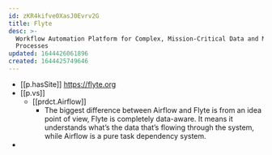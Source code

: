 ```yaml
---
id: zKR4kifve0XasJ0Evrv2G
title: Flyte
desc: >-
  Workflow Automation Platform for Complex, Mission-Critical Data and ML
  Processes
updated: 1644426061896
created: 1644425749646
---
```



- [[p.hasSite]] https://flyte.org
- [[p.vs]] 
  - [[prdct.Airflow]] 
    - The biggest difference between Airflow and Flyte is from an idea point of view, Flyte is completely data-aware. It means it understands what’s the data that’s flowing through the system, while Airflow is a pure task dependency system. 
- 